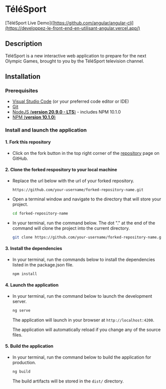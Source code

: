 # TéléSport

[TéléSport Live Demo]([https://github.com/angular/angular-cli](https://developpez-le-front-end-en-utilisant-angular.vercel.app/)

## Description

TéléSport is a new interactive web application to prepare for the next Olympic Games, brought to you by the TéléSport television channel.

## Installation

### Prerequisites

- [Visual Studio Code](https://code.visualstudio.com/) (or your preferred code editor or IDE)
- [Git](https://docs.github.com/en/get-started/quickstart/set-up-git)
- [NodeJS (**version 20.9.0 - LTS**)](https://nodejs.org/en/) - includes NPM 10.1.0
- [NPM (**version 10.1.0**)](https://docs.npmjs.com/downloading-and-installing-node-js-and-npm)

### Install and launch the application

#### 1. Fork this repository

- Click on the fork button in the top right corner of the [repository](https://github.com/taylorfullstack/Developpez-le-front-end-en-utilisant-Angular) page on GitHub.

#### 2. Clone the forked respository to your local machine

- Replace the url below with the url of your forked repository.

    `https://github.com/your-username/forked-repository-name.git`

- Open a terminal window and navigate to the directory that will store your project.

    ```bash
    cd forked-repository-name
    ```

- In your terminal, run the command below. The dot "." at the end of the command will clone the project into the current directory.

    ```bash
    git clone https://github.com/your-username/forked-repository-name.git .
    ```

#### 3. Install the dependencies

- In your terminal, run the commands below to install the dependencies listed in the package.json file.

    ```bash
    npm install
    ```

#### 4. Launch the application

- In your terminal, run the command below to launch the development server.

    ```bash
    ng serve
    ```

    The application will launch in your browser at `http://localhost:4200`.

    The application will automatically reload if you change any of the source files.

#### 5. Build the application

- In your terminal, run the command below to build the application for production.

    ```bash
    ng build
    ```
    
    The build artifacts will be stored in the `dist/` directory.
